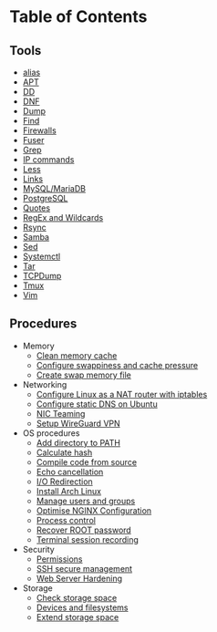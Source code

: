 # Table of Contents

## Tools

* [alias](Tools/alias.md)
* [APT](Tools/apt.md)
* [DD](Tools/dd.md)
* [DNF](Tools/dnf.md)
* [Dump](Tools/dump.md)
* [Find](Tools/find.md)
* [Firewalls](Tools/firewalls.md)
* [Fuser](Tools/fuser.md)
* [Grep](Tools/grep.md)
* [IP commands](Tools/iproute.md)
* [Less](Tools/less.md)
* [Links](Tools/links.md)
* [MySQL/MariaDB](Tools/mysql.md)
* [PostgreSQL](Tools/postgresql.md)
* [Quotes](Tools/quotes.md)
* [RegEx and Wildcards](Tools/regex-and-wildcards.md)
* [Rsync](Tools/rsync.md)
* [Samba](Tools/smb.md)
* [Sed](Tools/sed.md)
* [Systemctl](Tools/systemctl.md)
* [Tar](Tools/tar.md)
* [TCPDump](Tools/tcpdump.md)
* [Tmux](Tools/tmux.md)
* [Vim](Tools/vim.md)

## Procedures

* Memory
  * [Clean memory cache](Procedures/clean-memory-cache.md)
  * [Configure swappiness and cache pressure](Procedures/swappiness-change.md)
  * [Create swap memory file](Procedures/swap-memory-file.md)
* Networking
  * [Configure Linux as a NAT router with iptables](Procedures/nat.md)
  * [Configure static DNS on Ubuntu](Procedures/ubuntu-static-dns.md)
  * [NIC Teaming](Procedures/nic-teaming.md)
  * [Setup WireGuard VPN](Procedures/WireGuard.md)
* OS procedures
  * [Add directory to PATH](Procedures/update-path.md)
  * [Calculate hash](Procedures/hash-calc.md)
  * [Compile code from source](Procedures/compile-from-source.md)
  * [Echo cancellation](Procedures/echo-cancellation.md)
  * [I/O Redirection](Procedures/io-redirection.md)
  * [Install Arch Linux](Procedures/install-arch-linux.md)
  * [Manage users and groups](Procedures/groups.md)
  * [Optimise NGINX Configuration](Procedures/optimise-nginx.md)
  * [Process control](Procedures/process-control.md)
  * [Recover ROOT password](Procedures/recover-root-password.md)
  * [Terminal session recording](Procedures/terminal-session-recording.md)
* Security
  * [Permissions](Procedures/permissions.md)
  * [SSH secure management](Procedures/ssh-management.md)
  * [Web Server Hardening](Procedures/server-hardening.md)
* Storage
  * [Check storage space](Procedures/check-storage.md)
  * [Devices and filesystems](Procedures/devices-and-filesystems.md)
  * [Extend storage space](Procedures/extend-storage.md)
